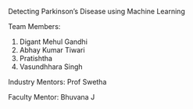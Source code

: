Detecting Parkinson’s Disease using Machine Learning

Team Members:
1. Digant Mehul Gandhi
2. Abhay Kumar Tiwari
3. Pratishtha
4. Vasundhhara Singh

Industry Mentors: Prof Swetha

Faculty Mentor: Bhuvana J
